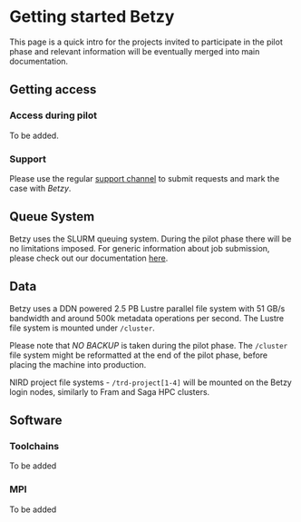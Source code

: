 # Getting started Betzy

This page is a quick intro for the projects invited to participate in the pilot
phase and relevant information will be eventually merged into main
documentation.

## Getting access

### Access during pilot

To be added.

### Support

Please use the regular [support channel](../help/support.md) to submit requests 
and mark the case with *Betzy*.

## Queue System

Betzy uses the SLURM queuing system. 
During the pilot phase there will be no limitations imposed. For generic information about job submission, please check out our documentation [here](../jobs/queue_system.md).

## Data 

Betzy uses a DDN powered 2.5 PB Lustre parallel file system with 51 GB/s bandwidth and around 500k metadata operations per second.
The Lustre file system is mounted under `/cluster`.

Please note that *NO BACKUP* is taken during the pilot phase. The `/cluster`
file system might be reformatted at the end of the pilot phase, before placing
the machine into production.

NIRD project file systems - `/trd-project[1-4]` will be mounted on the Betzy
login nodes, similarly to Fram and Saga HPC clusters.

## Software

### Toolchains
To be added

### MPI
To be added

